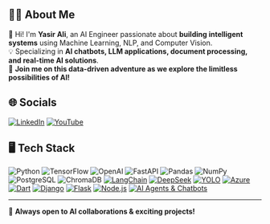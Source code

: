  

## **👨‍💻 About Me**  
👋 Hi! I'm **Yasir Ali**, an AI Engineer passionate about **building intelligent systems** using Machine Learning, NLP, and Computer Vision.  
💡 Specializing in **AI chatbots, LLM applications, document processing, and real-time AI solutions**.  
🌟 **Join me on this data-driven adventure as we explore the limitless possibilities of AI!**


## **🌐 Socials**  
[![LinkedIn](https://img.shields.io/badge/LinkedIn-blue?style=for-the-badge&logo=linkedin)](https://www.linkedin.com/in/yasir789798/) [![YouTube](https://img.shields.io/badge/YouTube-red?style=for-the-badge&logo=youtube)](https://www.youtube.com/channel/UCDTpeI7tkSctedh1IXVZaRw)  

## **🖥️ Tech Stack**  
![Python](https://img.shields.io/badge/Python-3776AB?style=for-the-badge&logo=python&logoColor=white)  ![TensorFlow](https://img.shields.io/badge/TensorFlow-FF6F00?style=for-the-badge&logo=tensorflow&logoColor=white) ![OpenAI](https://img.shields.io/badge/OpenAI-412991?style=for-the-badge&logo=openai&logoColor=white) ![FastAPI](https://img.shields.io/badge/FastAPI-009688?style=for-the-badge&logo=fastapi&logoColor=white)  ![Pandas](https://img.shields.io/badge/Pandas-150458?style=for-the-badge&logo=pandas&logoColor=white) ![NumPy](https://img.shields.io/badge/NumPy-013243?style=for-the-badge&logo=numpy&logoColor=white)  ![PostgreSQL](https://img.shields.io/badge/PostgreSQL-336791?style=for-the-badge&logo=postgresql&logoColor=white)  ![ChromaDB](https://img.shields.io/badge/ChromaDB-0A0A0A?style=for-the-badge&logo=databricks&logoColor=white)  [![LangChain](https://img.shields.io/badge/LangChain-FFC300?style=for-the-badge&logo=chainlink&logoColor=white)](https://python.langchain.com/)  [![DeepSeek](https://img.shields.io/badge/DeepSeek-2D68C4?style=for-the-badge&logo=deepseek&logoColor=white)](https://deepseek.com/)  [![YOLO](https://img.shields.io/badge/YOLO-FF0000?style=for-the-badge&logo=opencv&logoColor=white)](https://github.com/AlexeyAB/darknet)  [![Azure](https://img.shields.io/badge/Azure-0078D4?style=for-the-badge&logo=microsoftazure&logoColor=white)](https://azure.microsoft.com/)  [![Dart](https://img.shields.io/badge/Dart-0175C2?style=for-the-badge&logo=dart&logoColor=white)](https://dart.dev/)  [![Django](https://img.shields.io/badge/Django-092E20?style=for-the-badge&logo=django&logoColor=white)](https://www.djangoproject.com/) [![Flask](https://img.shields.io/badge/Flask-000000?style=for-the-badge&logo=flask&logoColor=white)](https://flask.palletsprojects.com/)  [![Node.js](https://img.shields.io/badge/Node.js-339933?style=for-the-badge&logo=nodedotjs&logoColor=white)](https://nodejs.org/) [![AI Agents & Chatbots](https://img.shields.io/badge/AI%20Agents%20%26%20Chatbots-FF6F00?style=for-the-badge&logo=openai&logoColor=white)](#)
 

 

  
 

 




---

🚀 **Always open to AI collaborations & exciting projects!**  
